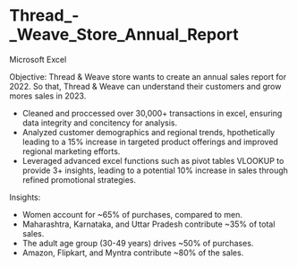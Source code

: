# Thread_-_Weave_Store_Annual_Report
Microsoft Excel

Objective:
Thread & Weave store wants to create an annual sales report for 2022. So that, Thread & Weave can understand their customers and grow mores sales in 2023.

- Cleaned and proccessed over 30,000+ transactions in excel, ensuring data integrity and concitency for analysis.
- Analyzed customer demographics and regional trends, hpothetically leading to a 15% increase in targeted product offerings and improved regional marketing efforts.
- Leveraged advanced excel functions such as pivot tables VLOOKUP to provide 3+ insights, leading to a potential 10% increase in sales through refined promotional strategies.

Insights:
- Women account for ~65% of purchases, compared to men.
- Maharashtra, Karnataka, and Uttar Pradesh contribute ~35% of total sales.
- The adult age group (30-49 years) drives ~50% of purchases.
- Amazon, Flipkart, and Myntra contribute ~80% of the sales.
